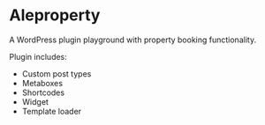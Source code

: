 # Aleproperty

A WordPress plugin playground with property booking functionality.

Plugin includes:
- Custom post types
- Metaboxes
- Shortcodes
- Widget
- Template loader 
